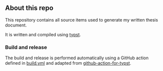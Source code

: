 ## About this repo

This repository contains all source items used to generate my written thesis document.

It is written and compiled using [typst](https://typst.app).

### Build and release

The build and release is performed automatically using a GitHub action defined in [build.yml](.github/workflows/build.yml) 
and adapted from [github-action-for-typst](https://github.com/marketplace/actions/github-action-for-typst).
